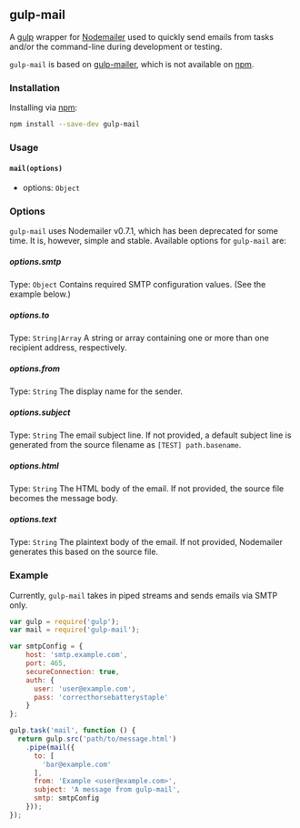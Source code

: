 ## gulp-mail

A [gulp](https://github.com/gulpjs/gulp) wrapper for [Nodemailer](https://nodemailer.com) used to quickly send emails from tasks and/or the command-line during development or testing.

`gulp-mail` is based on [gulp-mailer](https://github.com/meerkats/gulp-mailer), which is not available on [npm](https://www.npmjs.com/).

### Installation

Installing via [npm](https://www.npmjs.org/package/gulp-mail):

```sh
npm install --save-dev gulp-mail
```

### Usage

#### `mail(options)`
- options: `Object`

### Options

`gulp-mail` uses Nodemailer v0.7.1, which has been deprecated for some time. It is, however, simple and stable. Available options for `gulp-mail` are:

##### options.smtp
Type: `Object`
Contains required SMTP configuration values. (See the example below.)

##### options.to
Type: `String|Array`
A string or array containing one or more than one recipient address, respectively.

##### options.from
Type: `String`
The display name for the sender.

##### options.subject
Type: `String`
The email subject line. If not provided, a default subject line is generated from the source filename as `[TEST] path.basename`.

##### options.html
Type: `String`
The HTML body of the email. If not provided, the source file becomes the message body.

##### options.text
Type: `String`
The plaintext body of the email. If not provided, Nodemailer generates this based on the source file.

### Example

Currently, `gulp-mail` takes in piped streams and sends emails via SMTP only.

```js
var gulp = require('gulp');
var mail = require('gulp-mail');

var smtpConfig = {
    host: 'smtp.example.com',
    port: 465,
    secureConnection: true,
    auth: {
      user: 'user@example.com',
      pass: 'correcthorsebatterystaple'
    }
};

gulp.task('mail', function () {
  return gulp.src('path/to/message.html')
    .pipe(mail({
      to: [
        'bar@example.com'
      ],
      from: 'Example <user@example.com>',
      subject: 'A message from gulp-mail',
      smtp: smtpConfig
    }));
});
```
